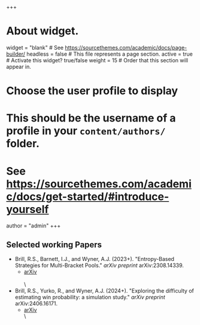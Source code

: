 +++
# About widget.
widget = "blank"  # See https://sourcethemes.com/academic/docs/page-builder/
headless = false  # This file represents a page section.
active = true  # Activate this widget? true/false
weight = 15  # Order that this section will appear in.

# Choose the user profile to display
# This should be the username of a profile in your `content/authors/` folder.
# See https://sourcethemes.com/academic/docs/get-started/#introduce-yourself
author = "admin"
+++

## Selected working Papers

* Brill, R.S., Barnett, I.J., and Wyner, A.J. (2023+). "Entropy-Based Strategies for Multi-Bracket Pools." _arXiv preprint_ arXiv:2308.14339.
    * [arXiv](https://arxiv.org/abs/2308.14339)      
\
\
* Brill, R.S., Yurko, R., and Wyner, A.J. (2024+). "Exploring the difficulty of estimating win probability: a simulation study." _arXiv preprint_ arXiv:2406.16171.
    * [arXiv](https://arxiv.org/abs/2406.16171)      
\






